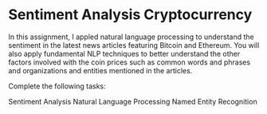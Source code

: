# Sentiment Analysis Cryptocurrency

In this assignment, I appled natural language processing to understand the sentiment in the latest news articles featuring Bitcoin and Ethereum. You will also apply fundamental NLP techniques to better understand the other factors involved with the coin prices such as common words and phrases and organizations and entities mentioned in the articles.

Complete the following tasks:

Sentiment Analysis
Natural Language Processing
Named Entity Recognition

